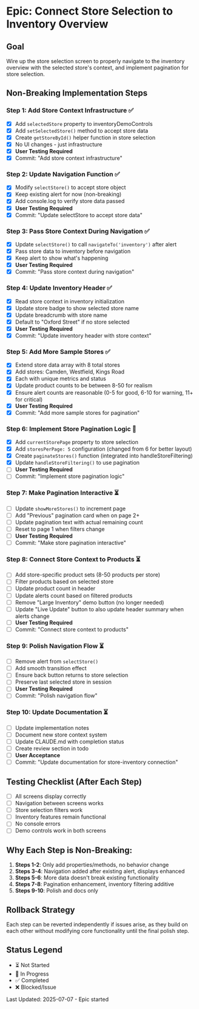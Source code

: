 # Epic: Connect Store Selection to Inventory Overview

## Goal
Wire up the store selection screen to properly navigate to the inventory overview with the selected store's context, and implement pagination for store selection.

## Non-Breaking Implementation Steps

### Step 1: Add Store Context Infrastructure ✅
- [x] Add `selectedStore` property to inventoryDemoControls
- [x] Add `setSelectedStore()` method to accept store data
- [x] Create `getStoreById()` helper function in store selection
- [x] No UI changes - just infrastructure
- [x] **User Testing Required**
- [x] Commit: "Add store context infrastructure"

### Step 2: Update Navigation Function ✅
- [x] Modify `selectStore()` to accept store object
- [x] Keep existing alert for now (non-breaking)
- [x] Add console.log to verify store data passed
- [x] **User Testing Required**
- [x] Commit: "Update selectStore to accept store data"

### Step 3: Pass Store Context During Navigation ✅
- [x] Update `selectStore()` to call `navigateTo('inventory')` after alert
- [x] Pass store data to inventory before navigation
- [x] Keep alert to show what's happening
- [x] **User Testing Required**
- [x] Commit: "Pass store context during navigation"

### Step 4: Update Inventory Header ✅
- [x] Read store context in inventory initialization
- [x] Update store badge to show selected store name
- [x] Update breadcrumb with store name
- [x] Default to "Oxford Street" if no store selected
- [x] **User Testing Required**
- [x] Commit: "Update inventory header with store context"

### Step 5: Add More Sample Stores ✅
- [x] Extend store data array with 8 total stores
- [x] Add stores: Camden, Westfield, Kings Road
- [x] Each with unique metrics and status
- [x] Update product counts to be between 8-50 for realism
- [x] Ensure alert counts are reasonable (0-5 for good, 6-10 for warning, 11+ for critical)
- [x] **User Testing Required**
- [x] Commit: "Add more sample stores for pagination"

### Step 6: Implement Store Pagination Logic 🔄
- [x] Add `currentStorePage` property to store selection
- [x] Add `storesPerPage: 5` configuration (changed from 6 for better layout)
- [x] Create `paginateStores()` function (integrated into handleStoreFiltering)
- [x] Update `handleStoreFiltering()` to use pagination
- [ ] **User Testing Required**
- [ ] Commit: "Implement store pagination logic"

### Step 7: Make Pagination Interactive ⏳
- [ ] Update `showMoreStores()` to increment page
- [ ] Add "Previous" pagination card when on page 2+
- [ ] Update pagination text with actual remaining count
- [ ] Reset to page 1 when filters change
- [ ] **User Testing Required**
- [ ] Commit: "Make store pagination interactive"

### Step 8: Connect Store Context to Products ⏳
- [ ] Add store-specific product sets (8-50 products per store)
- [ ] Filter products based on selected store
- [ ] Update product count in header
- [ ] Update alerts count based on filtered products
- [ ] Remove "Large Inventory" demo button (no longer needed)
- [ ] Update "Live Update" button to also update header summary when alerts change
- [ ] **User Testing Required**
- [ ] Commit: "Connect store context to products"

### Step 9: Polish Navigation Flow ⏳
- [ ] Remove alert from `selectStore()`
- [ ] Add smooth transition effect
- [ ] Ensure back button returns to store selection
- [ ] Preserve last selected store in session
- [ ] **User Testing Required**
- [ ] Commit: "Polish navigation flow"

### Step 10: Update Documentation ⏳
- [ ] Update implementation notes
- [ ] Document new store context system
- [ ] Update CLAUDE.md with completion status
- [ ] Create review section in todo
- [ ] **User Acceptance**
- [ ] Commit: "Update documentation for store-inventory connection"

## Testing Checklist (After Each Step)
- [ ] All screens display correctly
- [ ] Navigation between screens works
- [ ] Store selection filters work
- [ ] Inventory features remain functional
- [ ] No console errors
- [ ] Demo controls work in both screens

## Why Each Step is Non-Breaking:
1. **Steps 1-2**: Only add properties/methods, no behavior change
2. **Steps 3-4**: Navigation added after existing alert, displays enhanced
3. **Steps 5-6**: More data doesn't break existing functionality
4. **Steps 7-8**: Pagination enhancement, inventory filtering additive
5. **Steps 9-10**: Polish and docs only

## Rollback Strategy
Each step can be reverted independently if issues arise, as they build on each other without modifying core functionality until the final polish step.

## Status Legend
- ⏳ Not Started
- 🔄 In Progress
- ✅ Completed
- ❌ Blocked/Issue

Last Updated: 2025-07-07 - Epic started
